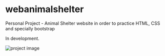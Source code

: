 # webanimalshelter
Personal Project - Animal Shelter website in order to practice HTML, CSS and specially bootstrap

In development.


![project image](https://imgur.com/3rPHZWP)
